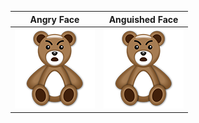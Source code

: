 | Angry Face  | Anguished Face  |
| ------------- | ------------- |
| ![Image of Angry Face](https://github.com/JustOneMoreBlock/TeddyBear/blob/master/128x128/angry-face.png)  | ![Image of Angry Face](https://github.com/JustOneMoreBlock/TeddyBear/blob/master/128x128/angry-face.png)  |
